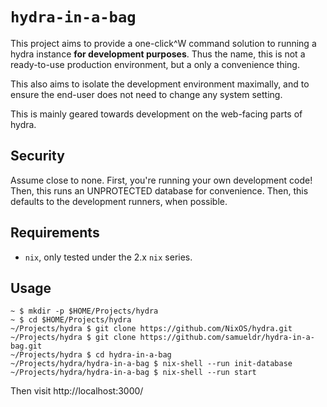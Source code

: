 `hydra-in-a-bag`
================

This project aims to provide a one-click^W command solution to running a hydra
instance **for development purposes**. Thus the name, this is not a
ready-to-use production environment, but a only a convenience thing.

This also aims to isolate the development environment maximally, and to ensure
the end-user does not need to change any system setting.

This is mainly geared towards development on the web-facing parts of hydra.

Security
--------

Assume close to none. First, you're running your own development code! Then,
this runs an UNPROTECTED database for convenience. Then, this defaults to the
development runners, when possible.

Requirements
------------

  * `nix`, only tested under the 2.x `nix` series.

Usage
-----

```
~ $ mkdir -p $HOME/Projects/hydra
~ $ cd $HOME/Projects/hydra
~/Projects/hydra $ git clone https://github.com/NixOS/hydra.git
~/Projects/hydra $ git clone https://github.com/samueldr/hydra-in-a-bag.git
~/Projects/hydra $ cd hydra-in-a-bag
~/Projects/hydra/hydra-in-a-bag $ nix-shell --run init-database
~/Projects/hydra/hydra-in-a-bag $ nix-shell --run start
```

Then visit http://localhost:3000/
